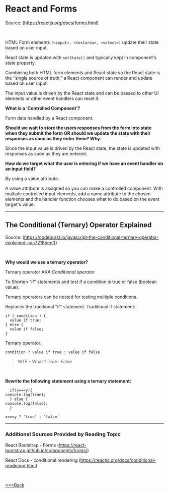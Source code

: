 # React and Forms

Source: (https://reactjs.org/docs/forms.html)

<br>

HTML Form elements `(<input>, <textarea>, <select>)` update their state based on user input.

React state is updated with `setState()` and typically kept in component's state property.

Combining both HTML form elements and React state so the React state is the "single source of truth," a React component can render and update based on user input.

The input value is driven by the React state and can be passed to other UI elements or other event handlers can reset it.

**What is a ‘Controlled Component’?**

Form data handled by a React component.

**Should we wait to store the users responses from the form into state when they submit the form OR should we update the state with their responses as soon as they enter them? Why.**

Since the input value is driven by the React state, the state is updated with responses as soon as they are entered.

**How do we target what the user is entering if we have an event handler on an input field?**

By using a value attribute.

A value attribute is assigned so you can make a controlled component.
With multiple controlled input elements, add a name attribute to the chosen elements and the handler function chooses what to do based on the event target's value.

---

## The Conditional (Ternary) Operator Explained

Source: (https://codeburst.io/javascript-the-conditional-ternary-operator-explained-cac7218beeff)

<br>

**Why would we use a ternary operator?**

Ternary operator AKA _Conditional operator_

To Shorten "if" statements and test if a condition is true or false (boolean value).

Ternary operators can be nested for testing multiple conditions.

Replaces the traditional "if" statement.
Traditional if statement:

```
if ( condition ) {
  value if true;
} else {
  value if false;
}
```

Ternary operator:

```
condition ? value if true : value if false
```

> WTF - What ? True : False

<br>

**Rewrite the following statement using a ternary statement:**

```
  if(x===y){
console.log(true);
  } else {
console.log(false);
  }
```

```
x===y ? 'true' : 'false'
```

---

### Additional Sources Provided by Reading Topic

React Bootstrap - Forms
(https://react-bootstrap.github.io/components/forms/)

React Docs - conditional rendering
(https://reactjs.org/docs/conditional-rendering.html)

<br>

[<<<Back](README.md)